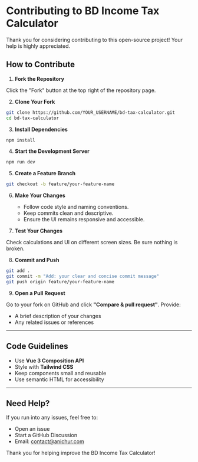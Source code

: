 # Contributing to BD Income Tax Calculator

Thank you for considering contributing to this open-source project! Your help is highly appreciated.

## How to Contribute

1. **Fork the Repository**

Click the "Fork" button at the top right of the repository page.

2. **Clone Your Fork**

```bash
git clone https://github.com/YOUR_USERNAME/bd-tax-calculator.git
cd bd-tax-calculator
````

3. **Install Dependencies**

```bash
npm install
```

4. **Start the Development Server**

```bash
npm run dev
```

5. **Create a Feature Branch**

```bash
git checkout -b feature/your-feature-name
```

6. **Make Your Changes**

   * Follow code style and naming conventions.
   * Keep commits clean and descriptive.
   * Ensure the UI remains responsive and accessible.

7. **Test Your Changes**

Check calculations and UI on different screen sizes. Be sure nothing is broken.

8. **Commit and Push**

```bash
git add .
git commit -m "Add: your clear and concise commit message"
git push origin feature/your-feature-name
```

9. **Open a Pull Request**

Go to your fork on GitHub and click **"Compare & pull request"**. Provide:

* A brief description of your changes
* Any related issues or references

---

## Code Guidelines

* Use **Vue 3 Composition API**
* Style with **Tailwind CSS**
* Keep components small and reusable
* Use semantic HTML for accessibility

---

## Need Help?

If you run into any issues, feel free to:

* Open an issue
* Start a GitHub Discussion
* Email: [contact@anichur.com](mailto:contact@anichur.com)

Thank you for helping improve the BD Income Tax Calculator!
